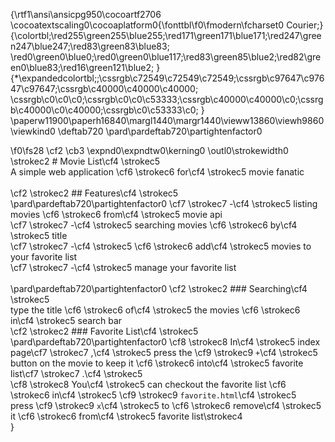 {\rtf1\ansi\ansicpg950\cocoartf2706
\cocoatextscaling0\cocoaplatform0{\fonttbl\f0\fmodern\fcharset0 Courier;}
{\colortbl;\red255\green255\blue255;\red171\green171\blue171;\red247\green247\blue247;\red83\green83\blue83;
\red0\green0\blue0;\red0\green0\blue117;\red83\green85\blue2;\red82\green0\blue83;\red16\green121\blue2;
}
{\*\expandedcolortbl;;\cssrgb\c72549\c72549\c72549;\cssrgb\c97647\c97647\c97647;\cssrgb\c40000\c40000\c40000;
\cssrgb\c0\c0\c0;\cssrgb\c0\c0\c53333;\cssrgb\c40000\c40000\c0;\cssrgb\c40000\c0\c40000;\cssrgb\c0\c53333\c0;
}
\paperw11900\paperh16840\margl1440\margr1440\vieww13860\viewh9860\viewkind0
\deftab720
\pard\pardeftab720\partightenfactor0

\f0\fs28 \cf2 \cb3 \expnd0\expndtw0\kerning0
\outl0\strokewidth0 \strokec2 # Movie List\cf4 \strokec5 \
A simple web application \cf6 \strokec6 for\cf4 \strokec5  movie fanatic\
\
\cf2 \strokec2 ## Features\cf4 \strokec5 \
\pard\pardeftab720\partightenfactor0
\cf7 \strokec7 -\cf4 \strokec5  listing movies \cf6 \strokec6 from\cf4 \strokec5  movie api\
\cf7 \strokec7 -\cf4 \strokec5  searching movies \cf6 \strokec6 by\cf4 \strokec5  title\
\cf7 \strokec7 -\cf4 \strokec5  \cf6 \strokec6 add\cf4 \strokec5  movies to your favorite list\
\cf7 \strokec7 -\cf4 \strokec5  manage your favorite list\
\
\pard\pardeftab720\partightenfactor0
\cf2 \strokec2 ### Searching\cf4 \strokec5 \
type the title \cf6 \strokec6 of\cf4 \strokec5  the movies \cf6 \strokec6 in\cf4 \strokec5  search bar\
\cf2 \strokec2 ### Favorite List\cf4 \strokec5 \
\pard\pardeftab720\partightenfactor0
\cf8 \strokec8 In\cf4 \strokec5  index page\cf7 \strokec7 ,\cf4 \strokec5  press the \cf9 \strokec9 `+`\cf4 \strokec5  button on the movie to keep it \cf6 \strokec6 into\cf4 \strokec5  favorite list\cf7 \strokec7 .\cf4 \strokec5 \
\cf8 \strokec8 You\cf4 \strokec5  can checkout the favorite list \cf6 \strokec6 in\cf4 \strokec5  \cf9 \strokec9 `favorite.html`\cf4 \strokec5 \
press \cf9 \strokec9 `x`\cf4 \strokec5  to \cf6 \strokec6 remove\cf4 \strokec5  it \cf6 \strokec6 from\cf4 \strokec5  favorite list\strokec4 \
}